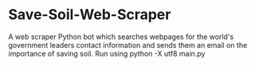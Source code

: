 # Save-Soil-Web-Scraper
A web scraper Python bot which searches webpages for the world's government leaders contact information and sends them an email on the importance of saving soil. Run using python -X utf8 main.py
